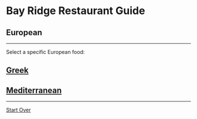 # Bay Ridge Restaurant Guide
## European
---
Select a specific European food:
## [Greek](https://www.joeshanghairestaurants.com/chinatown.html)
## [Mediterranean](https://www.rakuzennyc.com/)
---
[Start Over](../home.md)